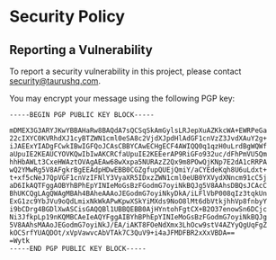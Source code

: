 # Security Policy

## Reporting a Vulnerability

To report a security vulnerability in this project, please contact  [security@taurushq.com](mailto:security@taurushq.com).

You may encrypt your message using the following PGP key:

```
-----BEGIN PGP PUBLIC KEY BLOCK-----

mDMEX3G3ARYJKwYBBAHaRw8BAQdA7sQCSqSkAmGylsLRJepXuAZKkcWA+EWRPeGa
22cIXYC0KVRhdXJ1cyBTZWN1cml0eSA8c2VjdXJpdHlAdGF1cnVzZ3JvdXAuY2g+
iJAEExYIADgFCwkIBwIGFQoJCAsCBBYCAwECHgECF4AWIQQ0q1qzH0uLrdBgWQWf
aUpuIE2KEAUCYOVKQwIbIwAKCRCfaUpuIE2KEEerAP9RiGFo932uc/dFhPmVU5Qm
hhHbAWLt3CxeHWAztOVAgAEAw68wXxpa5NURAzZ2Qx9m8POwQjKNp7E2dA1cRRPA
wQ2YMwRg5V8AFgkrBgEEAdpHDwEBB0CGZgfupQUEjQmiY/aCYEdeKqh8U6uLdxt+
t+xf5cNeJ7QpVGF1cnVzIFNlY3VyaXR5IDxzZWN1cml0eUB0YXVydXNncm91cC5j
aD6IkAQTFggAOBYhBPhEpYINIeMoGsBzFGodmG7oyiNkBQJg5V8AAhsDBQsJCAcC
BhUKCQgLAgQWAgMBAh4BAheAAAoJEGodmG7oyiNkyDkA/iLFlVbP008qIz3tqkUn
ExG1zc9YbJVu9oQdLmixNkWkAPwKpwXSkYiMXds9NoO8lMt6dbVtkjhhVp8fnbyY
i9bCDrg4BGDlXwASCisGAQQBl1UBBQEBB0AjHYntohFgtCX+B2O37enowSn6DCjc
Ni3JfkpLp19nKQMBCAeIeAQYFggAIBYhBPhEpYINIeMoGsBzFGodmG7oyiNkBQJg
5V8AAhsMAAoJEGodmG7oyiNkJ/EA/iAKT8FOeNdXmx3LhOcw9stV4AZYyQgUqFgZ
kOCSrfYUAQDOt/xVpVawvcAbVTAk7C3QuV9+i4aJFMDFBR2xXxVBDA==
=Wytk
-----END PGP PUBLIC KEY BLOCK-----
```
